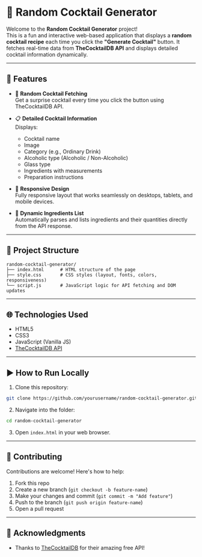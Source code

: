# 🍹 Random Cocktail Generator

Welcome to the **Random Cocktail Generator** project!  
This is a fun and interactive web-based application that displays a **random cocktail recipe** each time you click the **"Generate Cocktail"** button. It fetches real-time data from **TheCocktailDB API** and displays detailed cocktail information dynamically.

---

## 🔧 Features

- 🎲 **Random Cocktail Fetching**  
  Get a surprise cocktail every time you click the button using TheCocktailDB API.

- 📋 **Detailed Cocktail Information**  
  Displays:
  - Cocktail name  
  - Image  
  - Category (e.g., Ordinary Drink)  
  - Alcoholic type (Alcoholic / Non-Alcoholic)  
  - Glass type  
  - Ingredients with measurements  
  - Preparation instructions  

- 📱 **Responsive Design**  
  Fully responsive layout that works seamlessly on desktops, tablets, and mobile devices.

- 🧪 **Dynamic Ingredients List**  
  Automatically parses and lists ingredients and their quantities directly from the API response.

---

## 📂 Project Structure

```
random-cocktail-generator/
├── index.html      # HTML structure of the page
├── style.css       # CSS styles (layout, fonts, colors, responsiveness)
└── script.js       # JavaScript logic for API fetching and DOM updates
```

---

## 🌐 Technologies Used

- HTML5
- CSS3
- JavaScript (Vanilla JS)
- [TheCocktailDB API](https://www.thecocktaildb.com/api.php)

---

## ▶️ How to Run Locally

1. Clone this repository:

```bash
git clone https://github.com/yourusername/random-cocktail-generator.git
```

2. Navigate into the folder:

```bash
cd random-cocktail-generator
```

3. Open `index.html` in your web browser.

---



## 🤝 Contributing

Contributions are welcome! Here's how to help:

1. Fork this repo
2. Create a new branch (`git checkout -b feature-name`)
3. Make your changes and commit (`git commit -m "Add feature"`)
4. Push to the branch (`git push origin feature-name`)
5. Open a pull request

---



## 📌 Acknowledgments

- Thanks to [TheCocktailDB](https://www.thecocktaildb.com/) for their amazing free API!


